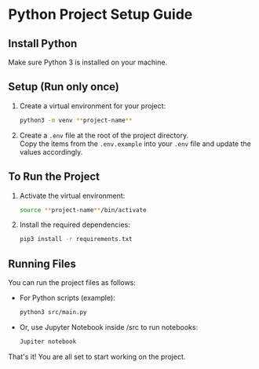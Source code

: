 # Python Project Setup Guide

## Install Python

Make sure Python 3 is installed on your machine.

## Setup (Run only once)

1. Create a virtual environment for your project:
    ```bash
    python3 -m venv **project-name**
    ```

2. Create a `.env` file at the root of the project directory.  
   Copy the items from the `.env.example` into your `.env` file and update the values accordingly.

## To Run the Project

1. Activate the virtual environment:
    ```bash
    source **project-name**/bin/activate
    ```

2. Install the required dependencies:
    ```bash
    pip3 install -r requirements.txt
    ```

## Running Files

You can run the project files as follows:

- For Python scripts (example):
    ```bash
    python3 src/main.py
    ```

- Or, use Jupyter Notebook inside /src to run notebooks:
    ```bash
    Jupiter notebook
    ```

That's it! You are all set to start working on the project.
